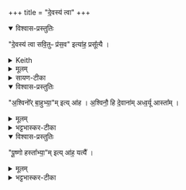 +++
title = "दे॒वस्य॑ त्वा"
+++
<details open><summary>विश्वास-प्रस्तुतिः</summary>

"दे॒वस्य॑ त्वा सवि॒तुᳶ प्र॑स॒व" इत्या॑ह॒ प्रसू᳚त्यै ।
</details>

<details><summary>Keith</summary>

'On the impulse of the god Savitr thee', he says, for impelling.
</details>

<details><summary>मूलम्</summary>

"दे॒वस्य॑ त्वा सवि॒तुᳶ प्र॑स॒व" इत्या॑ह॒ प्रसू᳚त्यै ।
</details>

<details><summary>सायण-टीका</summary>

व्याचष्टे- “देवस्य त्वा सवितुः प्रसव इत्याह प्रसूत्यै। 
____________________________________

अत्र वाक्यपूरणायाग्नय इत्यादिकमध्याहृतमतो यथाम्नातमेवानूद्य व्याचष्टे — “देवस्य त्वा सवितुः प्रसव इत्याह प्रसूत्यै। 
_____________________________________

अत्रानाम्नातमप्यनेनैवाभिप्रायेण व्याचष्टे – “देवस्य त्वा सवितुः प्रसव इत्याह प्रसूत्यै। 
</details>

<div class="js_include" url="/vedAH_yajuH/taittirIyam/sArasvata-vibhAgaH/brAhmaNam/brAhmaNam/sarva-prastutiH/3/2_darsha-pUrNa-mAsAdi/04_havir-nirvApaH/ashvinor_bAhubhyAm.md"  newLevelForH1="5" includeTitle="false"> 

<details open><summary>विश्वास-प्रस्तुतिः</summary>

"अ॒श्विनो᳚र् बा॒हुभ्या॒"म् इत्य् आ॑ह ।
अ॒श्विनौ॒ हि दे॒वाना॑म् अध्व॒र्यू आस्ता᳚म् ।
</details>

<details><summary>मूलम्</summary>

"अ॒श्विनो᳚र्बा॒हुभ्या॒"मित्या॑ह ।
अ॒श्विनौ॒ हि दे॒वाना॑मध्व॒र्यू आस्ता᳚म् ।
</details>

<details><summary>भट्टभास्कर-टीका</summary>

अध्वर्यू इति । अध्वरस्य नेतारौ मणिबन्धादुपरि वा स्तः ।
</details>

<details open><summary>विश्वास-प्रस्तुतिः</summary>

"पू॒ष्णो हस्ता᳚भ्या॒"म् इत्य् आ॑ह॒ यत्यै᳚ ।
</details>

<details><summary>मूलम्</summary>

"पू॒ष्णो हस्ता᳚भ्या॒"मित्या॑ह॒ यत्यै᳚ ।
</details>

<details><summary>भट्टभास्कर-टीका</summary>

यत्यै यमनाय धारणाय ॥
</details>
</div>  